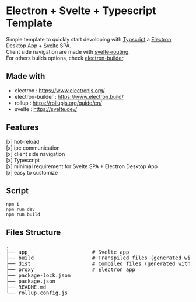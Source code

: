 # Electron + Svelte + Typescript Template

Simple template to quickly start devoloping with [Typscript](https://www.typescriptlang.org/) a
[Electron](https://www.electronjs.org/) Desktop App + [Svelte](https://svelte.dev/) SPA.  
Client side navigation are made with [svelte-routing](https://github.com/EmilTholin/svelte-routing).  
For others builds options, check [electron-builder](https://www.electron.build/).

## Made with

- electron : https://www.electronjs.org/
- electron-builder : https://www.electron.build/
- rollup : https://rollupjs.org/guide/en/
- svelte : https://svelte.dev/

## Features

[x] hot-reload  
[x] ipc communication  
[x] client side navigation  
[x] Typescript  
[x] minimal requirement for Svelte SPA + Electron Desktop App  
[x] easy to customize

## Script

```
npm i
npm run dev
npm run build
```

## Files Structure

<pre>
.   
├── app                     # Svelte app    
├── build                   # Transpiled files (generated with ```npm run dev```)   
├── dist                    # Compiled files (generated with ```npm run build```)      
├── proxy                   # Electron app   
├── package-lock.json                      
├── package.json                      
├── README.md                      
└── rollup.config.js   
</pre>
